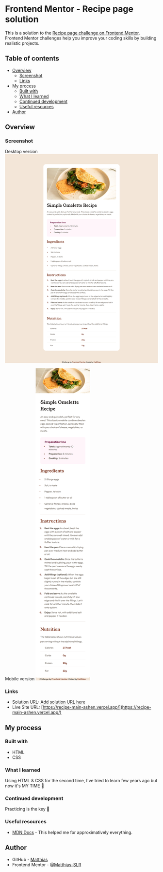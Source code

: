 # Frontend Mentor - Recipe page solution

This is a solution to the [Recipe page challenge on Frontend Mentor](https://www.frontendmentor.io/challenges/recipe-page-KiTsR8QQKm). Frontend Mentor challenges help you improve your coding skills by building realistic projects.

## Table of contents

- [Overview](#overview)
  - [Screenshot](#screenshot)
  - [Links](#links)
- [My process](#my-process)
  - [Built with](#built-with)
  - [What I learned](#what-i-learned)
  - [Continued development](#continued-development)
  - [Useful resources](#useful-resources)
- [Author](#author)

## Overview

### Screenshot

Desktop version
![](/assets/images/desktop_recipe-page-main_by_matthias.png)

Mobile version
![](/assets/images/mobile_recipe-page-main_by_matthias.png)

### Links

- Solution URL: [Add solution URL here](https://your-solution-url.com)
- Live Site URL: [https://recipe-main-ashen.vercel.app/](https://recipe-main-ashen.vercel.app/)

## My process

### Built with

- HTML
- CSS

### What I learned

Using HTML & CSS for the second time, I've tried to learn few years ago but now it's MY TIME 😤

### Continued development

Practicing is the key 🔑

### Useful resources

- [MDN Docs](https://developer.mozilla.org/fr/) - This helped me for approximatively everything.

## Author

- GitHub - [Matthias](https://github.com/Matthias-SLR)
- Frontend Mentor - [@Matthias-SLR](https://www.frontendmentor.io/profile/Matthias-SLR)
